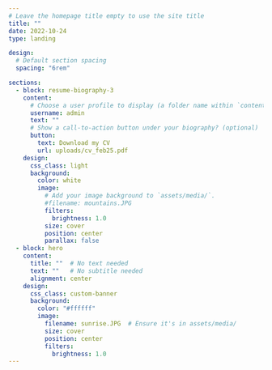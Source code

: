 ```yaml
---
# Leave the homepage title empty to use the site title
title: ""
date: 2022-10-24
type: landing

design:
  # Default section spacing
  spacing: "6rem"

sections:
  - block: resume-biography-3
    content:
      # Choose a user profile to display (a folder name within `content/authors/`)
      username: admin
      text: ""
      # Show a call-to-action button under your biography? (optional)
      button:
        text: Download my CV
        url: uploads/cv_feb25.pdf
    design:
      css_class: light
      background:
        color: white
        image:
          # Add your image background to `assets/media/`.
          #filename: mountains.JPG
          filters:
            brightness: 1.0
          size: cover
          position: center
          parallax: false
  - block: hero
    content:
      title: ""  # No text needed
      text: ""   # No subtitle needed
      alignment: center
    design:
      css_class: custom-banner
      background:
        color: "#ffffff"
        image:
          filename: sunrise.JPG  # Ensure it's in assets/media/
          size: cover
          position: center
          filters:
            brightness: 1.0
---
```

